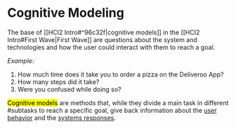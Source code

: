 # Cognitive Modeling

The base of [[HCI2 Intro#^96c32f|cognitive models]] in the [[HCI2 Intro#First Wave|First Wave]] are questions about the system and technologies and how the user could interact with them to reach a goal.

*Example*:

1) How much time does it take you to order a pizza on the Deliveroo App?
2) How many steps did it take?
3) Were you confused while doing so?

<mark>Cognitive models</mark> are methods that, while they divide a main task in different #subtasks to reach a specific goal, give back information about the <u>user behavior</u> and the <u>systems responses</u>.



